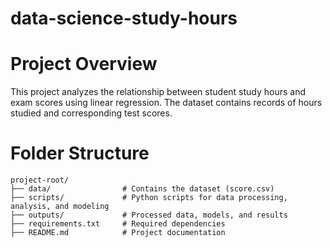 # data-science-study-hours

# Project Overview
This project analyzes the relationship between student study hours and exam scores using linear regression. The dataset contains records of hours studied and corresponding test scores.

# Folder Structure
```
project-root/
├── data/                # Contains the dataset (score.csv)
├── scripts/             # Python scripts for data processing, analysis, and modeling
├── outputs/             # Processed data, models, and results
├── requirements.txt     # Required dependencies
├── README.md            # Project documentation
```


